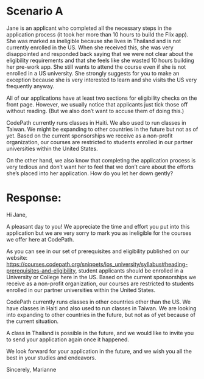 # Scenario A
Jane is an applicant who completed all the necessary steps in the application process (it took her more than 10 hours to build the Flix app). She was marked as ineligible because she lives in Thailand and is not currently enrolled in the US. When she received this, she was very disappointed and responded back saying that we were not clear about the eligibility requirements and that she feels like she wasted 10 hours building her pre-work app. She still wants to attend the course even if she is not enrolled in a US university. She strongly suggests for you to make an exception because she is very interested to learn and she visits the US very frequently anyway. 

All of our applications have at least two sections for eligibility checks on the front page. However, we usually notice that applicants just tick those off without reading. (But we also don’t want to accuse them of doing this.)

CodePath currently runs classes in Haiti. We also used to run classes in Taiwan. We might be expanding to other countries in the future but not as of yet. Based on the current sponsorships we receive as a non-profit organization, our courses are restricted to students enrolled in our partner universities within the United States. 

On the other hand, we also know that completing the application process is very tedious and don’t want her to feel that we don’t care about the efforts she’s placed into her application. How do you let her down gently?

# Response:
Hi Jane,

A pleasant day to you! We appreciate the time and effort you put into this application but we are very sorry to mark you as ineligible for the courses we offer here at CodePath. 

As you can see in our set of prerequisites and eligibility published on our website: https://courses.codepath.org/snippets/ios_university/syllabus#heading-prerequisites-and-eligibility, student applicants should be enrolled in a University or College here in the US. Based on the current sponsorships we receive as a non-profit organization, our courses are restricted to students enrolled in our partner universities within the United States.  


CodePath currently runs classes in other countries other than the US. We have classes in Haiti and also used to run classes in Taiwan. We are looking into expanding to other countries in the future, but not as of yet because of the current situation.

A class in Thailand is possible in the future, and we would like to invite you to send your application again once it happened.

We look forward for your application in the future, and we wish you all the best in your studies and endeavors.

Sincerely,
Marianne

